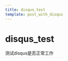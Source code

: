 ```yaml
---
title: disqus_test
template: post_with_disqus
---
```


# disqus_test

测试disqus是否正常工作

> <span id="poem"></span>

<script>$(function(){$.ajax('/api/poem?rnd='+Date.now()+Math.random()).done(function(data){$('#poem').text(data);});});</script>

<div id=disqus_thread></div>
